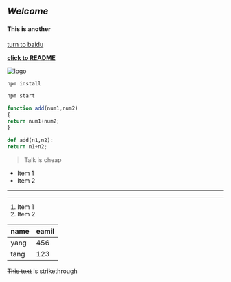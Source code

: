 ## *Welcome*

#### This is another

[turn to baidu]("www.baidu.com" "百度")

[__click to README__]("https://github.com/jonathonyoung2020/English/edit/main/directory/README.md")

![logo]("https://github.com/jonathonyoung2020/English/edit/main/directory/4b2282baadf0602c!200x200.jpg)

```bash
npm install

npm start
```

```javascript
function add(num1,num2)
{
return num1+num2;
}
```

```python
def add(n1,n2):
return n1+n2;
```
> Talk is cheap

* Item 1
* Item 2

---
___

1. Item 1
2. Item 2

| name | eamil |
| ---- | ----- |
| yang | 456   |
| tang | 123   |

~~This text~~ is strikethrough






